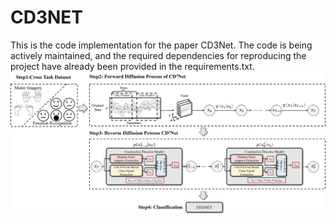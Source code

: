 # CD3NET
This is the code implementation for the paper CD3Net. The code is being actively maintained, and the required dependencies for reproducing the project have already been provided in the requirements.txt.
![fig](fig1.png)
